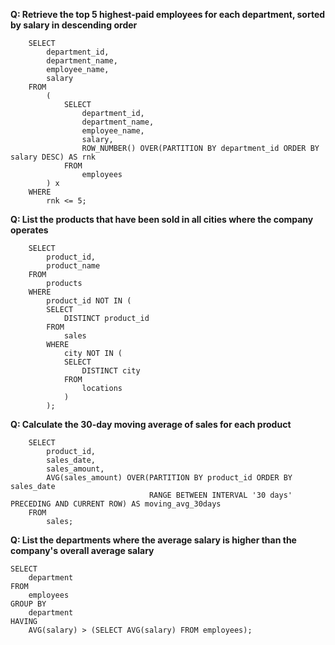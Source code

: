 **Q: Retrieve the top 5 highest-paid employees for each department, sorted by salary in descending order**
```SQL:
	SELECT
		department_id,
		department_name,
		employee_name,
		salary
	FROM
		(
			SELECT
				department_id,
				department_name,
				employee_name,
				salary,
				ROW_NUMBER() OVER(PARTITION BY department_id ORDER BY salary DESC) AS rnk
			FROM
				employees
		) x
	WHERE
		rnk <= 5;
```

**Q: List the products that have been sold in all cities where the company operates**
```SQL:
	SELECT
		product_id,
		product_name
	FROM
		products
	WHERE
		product_id NOT IN (
		SELECT
			DISTINCT product_id
		FROM
			sales
		WHERE
			city NOT IN (
			SELECT
				DISTINCT city
			FROM
				locations
			)
		);
```

**Q: Calculate the 30-day moving average of sales for each product**
```SQL:
	SELECT
		product_id,
		sales_date,
		sales_amount,
		AVG(sales_amount) OVER(PARTITION BY product_id ORDER BY sales_date
							   RANGE BETWEEN INTERVAL '30 days' PRECEDING AND CURRENT ROW) AS moving_avg_30days
	FROM
		sales;
```

**Q: List the departments where the average salary is higher than the company's overall average salary**
```SQL:
SELECT
	department
FROM
	employees
GROUP BY 
	department
HAVING
	AVG(salary) > (SELECT AVG(salary) FROM employees);
```

